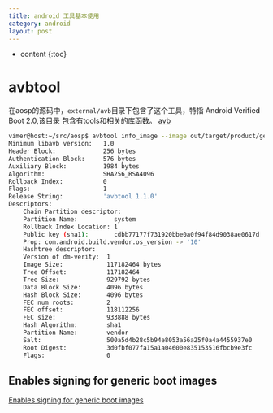 ```yaml
---
title: android 工具基本使用
category: android
layout: post
---
```

* content
{:toc}

# avbtool
在aosp的源码中，`external/avb`目录下包含了这个工具，特指 Android Verified Boot 2.0,该目录
包含有tools和相关的库函数。
[avb](https://android.googlesource.com/platform/external/avb/)

```bash
vimer@host:~/src/aosp$ avbtool info_image --image out/target/product/generic_x86_64/vbmeta.img
Minimum libavb version:   1.0
Header Block:             256 bytes
Authentication Block:     576 bytes
Auxiliary Block:          1984 bytes
Algorithm:                SHA256_RSA4096
Rollback Index:           0
Flags:                    1
Release String:           'avbtool 1.1.0'
Descriptors:
    Chain Partition descriptor:
	Partition Name:          system
	Rollback Index Location: 1
	Public key (sha1):       cdbb77177f731920bbe0a0f94f84d9038ae0617d
	Prop: com.android.build.vendor.os_version -> '10'
	Hashtree descriptor:
	Version of dm-verity:  1
	Image Size:            117182464 bytes
	Tree Offset:           117182464
	Tree Size:             929792 bytes
	Data Block Size:       4096 bytes
	Hash Block Size:       4096 bytes
	FEC num roots:         2
	FEC offset:            118112256
	FEC size:              933888 bytes
	Hash Algorithm:        sha1
	Partition Name:        vendor
	Salt:                  500a5d4b28c5b94e8053a56a25f0a4a4455937e0
	Root Digest:           3d0fbf077fa15a1a04600e835153516fbcb9e3fc
	Flags:                 0
```
## Enables signing for generic boot images
[Enables signing for generic boot images](https://android-review.googlesource.com/c/platform/build/+/1306713)


